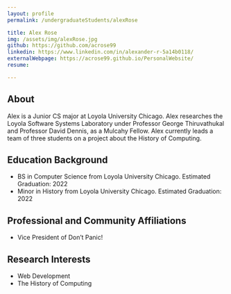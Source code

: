```yaml
---
layout: profile
permalink: /undergraduateStudents/alexRose

title: Alex Rose
img: /assets/img/alexRose.jpg
github: https://github.com/acrose99
linkedin: https://www.linkedin.com/in/alexander-r-5a14b0118/
externalWebpage: https://acrose99.github.io/PersonalWebsite/
resume:

---
```


## About

Alex is a Junior CS major at Loyola University Chicago. Alex researches the Loyola Software Systems Laboratory under Professor George Thiruvathukal and Professor David Dennis, as a Mulcahy Fellow. Alex currently leads a team of three students on a project about the History of Computing.

## Education Background

- BS in Computer Science from Loyola University Chicago. Estimated Graduation: 2022
- Minor in History from Loyola University Chicago. Estimated Graduation: 2022

## Professional and Community Affiliations

- Vice President of Don’t Panic!

## Research Interests

- Web Development
- The History of Computing
